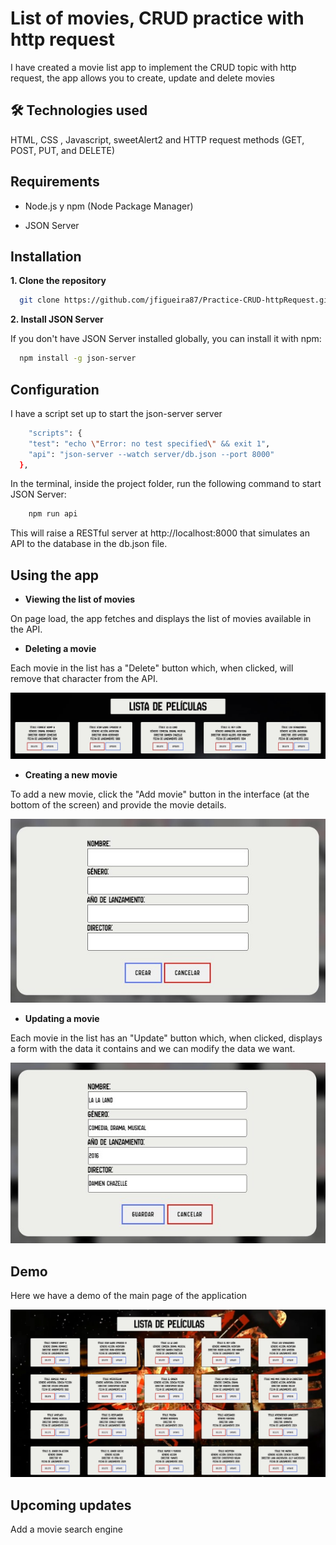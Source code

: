 # List of movies, CRUD practice with http request

I have created a movie list app to implement the CRUD topic with http request, the app allows you to create, update and delete movies



## 🛠 Technologies used
HTML, CSS , Javascript, sweetAlert2 and HTTP request methods (GET, POST, PUT, and DELETE)


## Requirements

- Node.js y npm (Node Package Manager)

- JSON Server


## Installation

**1. Clone the repository**

```bash
  git clone https://github.com/jfigueira87/Practice-CRUD-httpRequest.git
```

**2. Install JSON Server**

If you don't have JSON Server installed globally, you can install it with npm:

```bash
  npm install -g json-server
```

    
## Configuration

I have a script set up to start the json-server server

```bash
    "scripts": {
    "test": "echo \"Error: no test specified\" && exit 1",
    "api": "json-server --watch server/db.json --port 8000"
  },
```

In the terminal, inside the project folder, run the following command to start JSON Server:

```bash
    npm run api
```

This will raise a RESTful server at http://localhost:8000 that simulates an API to the database in the db.json file.
## Using the app

- **Viewing the list of movies**

On page load, the app fetches and displays the list of movies available in the API.

- **Deleting a movie**

Each movie in the list has a "Delete" button which, when clicked, will remove that character from the API.

![View and Delete movie](/assets/images/CRUD-01.jpg)

- **Creating a new movie**

To add a new movie, click the "Add movie" button in the interface (at the bottom of the screen) and provide the movie details.

![Create movie](/assets/images/CRUD-create.jpg)

- **Updating a movie**

Each movie in the list has an "Update" button which, when clicked, displays a form with the data it contains and we can modify the data we want.

![Update movie](/assets/images/CRUD-update.jpg)

## Demo

Here we have a demo of the main page of the application

![Main page](/assets/images/page.jpg)

## Upcoming updates

Add a movie search engine
